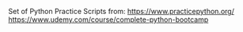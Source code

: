 Set of Python Practice Scripts from:
https://www.practicepython.org/
https://www.udemy.com/course/complete-python-bootcamp